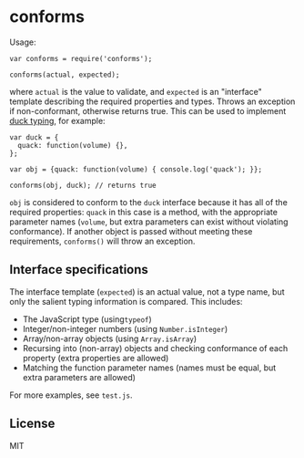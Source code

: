 # conforms

Usage:

    var conforms = require('conforms');

    conforms(actual, expected);

where `actual` is the value to validate, and `expected` is an
"interface" template describing the required properties and types.
Throws an exception if non-conformant, otherwise returns true. This
can be used to implement [duck typing](https://en.wikipedia.org/wiki/Duck_typing),
for example:

    var duck = { 
      quack: function(volume) {}, 
    };
  
    var obj = {quack: function(volume) { console.log('quack'); }};
  
    conforms(obj, duck); // returns true

`obj` is considered to conform to the `duck` interface because it has
all of the required properties: `quack` in this case is a method, with the appropriate parameter
names (`volume`, but extra parameters can exist without violating conformance). If another object
is passed without meeting these requirements, `conforms()` will throw an exception. 

## Interface specifications

The interface template (`expected`) is an actual value, not a type name, but only
the salient typing information is compared. This includes:

* The JavaScript type (using`typeof`)
* Integer/non-integer numbers (using `Number.isInteger`)
* Array/non-array objects (using `Array.isArray`)
* Recursing into (non-array) objects and checking conformance of each property (extra properties are allowed)
* Matching the function parameter names (names must be equal, but extra parameters are allowed)

For more examples, see `test.js`.

## License

MIT


